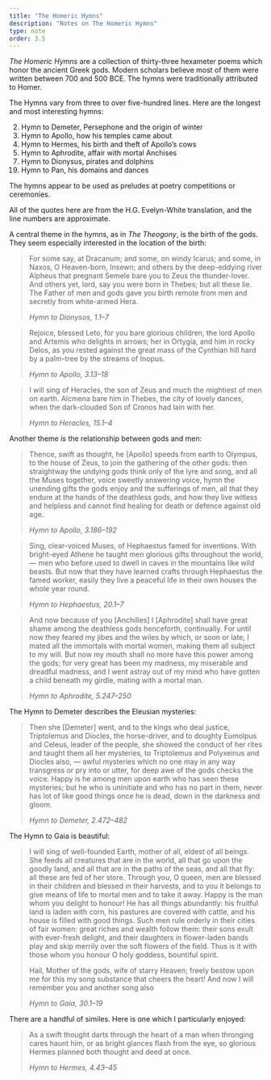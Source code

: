 ```yaml
---
title: "The Homeric Hymns"
description: "Notes on The Homeric Hymns"
type: note
order: 3.5
---
```


*The Homeric Hymns* are a collection of thirty-three hexameter poems which honor the ancient Greek gods.  Modern scholars believe most of them were written between 700 and 500 BCE.  The hymns were traditionally attributed to Homer.

The Hymns vary from three to over five-hundred lines.  Here are the longest and most interesting hymns:

<ol>
  <li value=2>Hymn to Demeter, Persephone and the origin of winter</li>
  <li value=3>Hymn to Apollo, how his temples came about</li>
  <li value=4>Hymn to Hermes, his birth and theft of Apollo’s cows</li>
  <li value=5>Hymn to Aphrodite, affair with mortal Anchises</li>
  <li value=7>Hymn to Dionysus, pirates and dolphins</li>
  <li value=19>Hymn to Pan, his domains and dances</li>
</ol>

The hymns appear to be used as preludes at poetry competitions or ceremonies.

All of the quotes here are from the H.G. Evelyn-White translation, and the line numbers are approximate.

A central theme in the hymns, as in *The Theogony*, is the birth of the gods.  They seem especially interested in the location of the birth:

<blockquote>
<p>For some say, at Dracanum; and some, on windy Icarus; and some, in Naxos, O Heaven-born, Insewn; and others by the deep-eddying river Alpheus that pregnant Semele bare you to Zeus the thunder-lover. And others yet, lord, say you were born in Thebes; but all these lie. The Father of men and gods gave you birth remote from men and secretly from white-armed Hera.</p>
<cite>Hymn to Dionysos, 1.1–7</cite>
</blockquote>

<blockquote>
<p>Rejoice, blessed Leto, for you bare glorious children, the lord Apollo and Artemis who delights in arrows; her in Ortygia, and him in rocky Delos, as you rested against the great mass of the Cynthian hill hard by a palm-tree by the streams of Inopus.</p>
<cite>Hymn to Apollo, 3.13–18</cite>
</blockquote>

<blockquote>
<p>I will sing of Heracles, the son of Zeus and much the mightiest of men on earth. Alcmena bare him in Thebes, the city of lovely dances, when the dark-clouded Son of Cronos had lain with her.</p>
<cite>Hymn to Heracles, 15.1–4</cite>
</blockquote>

Another theme is the relationship between gods and men:

<blockquote>
<p>Thence, swift as thought, he [Apollo] speeds from earth to Olympus, to the house of Zeus, to join the gathering of the other gods: then straightway the undying gods think only of the lyre and song, and all the Muses together, voice sweetly answering voice, hymn the unending gifts the gods enjoy and the sufferings of men, all that they endure at the hands of the deathless gods, and how they live witless and helpless and cannot find healing for death or defence against old age.</p>
<cite>Hymn to Apollo, 3.186–192</cite>
</blockquote>

<blockquote>
<p>Sing, clear-voiced Muses, of Hephaestus famed for inventions. With bright-eyed Athene he taught men glorious gifts throughout the world, — men who before used to dwell in caves in the mountains like wild beasts. But now that they have learned crafts through Hephaestus the famed worker, easily they live a peaceful life in their own houses the whole year round.</p>
<cite>Hymn to Hephaestus, 20.1–7</cite>
</blockquote>

<blockquote>
<p>And now because of you [Anchilles] I [Aphrodite] shall have great shame among the deathless gods henceforth, continually. For until now they feared my jibes and the wiles by which, or soon or late, I mated all the immortals with mortal women, making them all subject to my will. But now my mouth shall no more have this power among the gods; for very great has been my madness, my miserable and dreadful madness, and I went astray out of my mind who have gotten a child beneath my girdle, mating with a mortal man.</p>
<cite>Hymn to Aphrodite, 5.247–250</cite>
</blockquote>

The Hymn to Demeter describes the Eleusian mysteries:

<blockquote>
<p>Then she [Demeter] went, and to the kings who deal justice, Triptolemus and Diocles, the horse-driver, and to doughty Eumolpus and Celeus, leader of the people, she showed the conduct of her rites and taught them all her mysteries, to Triptolemus and Polyxeinus and Diocles also, — awful mysteries which no one may in any way transgress or pry into or utter, for deep awe of the gods checks the voice. Happy is he among men upon earth who has seen these mysteries; but he who is uninitiate and who has no part in them, never has lot of like good things once he is dead, down in the darkness and gloom.</p>
<cite>Hymn to Demeter, 2.472–482</cite>
</blockquote>

The Hymn to Gaia is beautiful:

<blockquote>
<p>I will sing of well-founded Earth, mother of all, eldest of all beings. She feeds all creatures that are in the world, all that go upon the goodly land, and all that are in the paths of the seas, and all that fly: all these are fed of her store. Through you, O queen, men are blessed in their children and blessed in their harvests, and to you it belongs to give means of life to mortal men and to take it away. Happy is the man whom you delight to honour! He has all things abundantly: his fruitful land is laden with corn, his pastures are covered with cattle, and his house is filled with good things. Such men rule orderly in their cities of fair women: great riches and wealth follow them: their sons exult with ever-fresh delight, and their daughters in flower-laden bands play and skip merrily over the soft flowers of the field. Thus is it with those whom you honour O holy goddess, bountiful spirit.</p>
<p>Hail, Mother of the gods, wife of starry Heaven; freely bestow upon me for this my song substance that cheers the heart! And now I will remember you and another song also</p>
<cite>Hymn to Gaia, 30.1–19</cite>
</blockquote>

There are a handful of similes.  Here is one which I particularly enjoyed:

<blockquote>
<p>As a swift thought darts through the heart of a man when thronging cares haunt him, or as bright glances flash from the eye, so glorious Hermes planned both thought and deed at once.</p>
<cite>Hymn to Hermes, 4.43–45</cite>
</blockquote>
